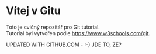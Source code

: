 # Vítej v Gitu

Toto je cvičný repozitář pro Git tutorial.</br>
Tutorial byl vytvořen podle https://www.w3schools.com/git.

UPDATED WITH GITHUB.COM - :-)
JDE TO, ZE?

